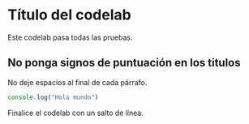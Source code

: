 # Título del codelab

Este codelab pasa todas las pruebas.

## No ponga signos de puntuación en los titulos

No deje espacios al final de cada párrafo.

```js
console.log("Hola mundo")
```

Finalice el codelab con un salto de línea.
